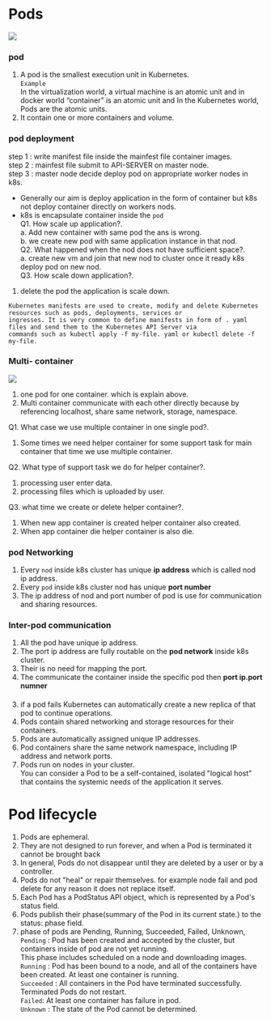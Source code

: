 # Pods  
![](https://d33wubrfki0l68.cloudfront.net/fe03f68d8ede9815184852ca2a4fd30325e5d15a/98064/docs/tutorials/kubernetes-basics/public/images/module_03_pods.svg)   
### pod
1. A pod is the smallest execution unit in Kubernetes.  
`Example `   
In the virtualization world, a virtual machine is an atomic unit and in docker world “container” is an atomic unit and In the Kubernetes world, Pods are the atomic units.     
2. It contain one or more containers and volume.    
### pod deployment  
step 1 : write manifest file inside the mainfest file container images.  
step 2 : mainfest file submit to API-SERVER on master node.   
step 3 : master node decide deploy pod on appropriate worker nodes in k8s.  
* Generally our aim is deploy application in the form of container but k8s not deploy container directly on workers nods.    
* k8s is encapsulate container inside the `pod`  
Q1. How scale up application?.  
a. Add new container with same pod the ans is wrong.  
b. we create new pod with same application instance in that nod.  
Q2. What happened when the nod does not have sufficient space?.  
a. create new vm and join that new nod to cluster once it ready k8s deploy pod on new nod.   
Q3. How scale down application?.  
1. delete the pod the application is scale down.  

```gitignore
Kubernetes manifests are used to create, modify and delete Kubernetes resources such as pods, deployments, services or   
ingresses. It is very common to define manifests in form of . yaml files and send them to the Kubernetes API Server via   
commands such as kubectl apply -f my-file. yaml or kubectl delete -f my-file.
```   

### Multi- container  
![](https://matthewpalmer.net/kubernetes-app-developer/articles/networking-overview.png)  

1. one pod for one container. which is explain above.  
2. Multi container communicate with each other directly because by referencing localhost, share same network, storage, namespace.  
 
Q1. What case we use multiple container in one single pod?.   
1. Some times we need helper container for some support task for main container that time we use multiple container.  

Q2. What type of support task we do for helper container?.   
1. processing user enter data.  
2. processing files which is uploaded by user.  

Q3. what time we create or delete helper container?.   
1. When new app container is created helper container also created.  
2. When app container die helper container is also die.  

### pod Networking  
1. Every `nod` inside k8s cluster has unique **ip address** which is called nod ip address.  
2. Every `pod` inside k8s cluster nod has unique **port number**       
3. The ip address of nod and port number of pod is use for communication and sharing resources.     
### Inter-pod communication   
1. All the pod have unique ip address.    
2. The port ip address are fully routable on the **pod network** inside k8s cluster.  
3. Their is no need for mapping the port.
4. The communicate the container inside the specific pod then **port ip.port numner**  

####   


3. if a pod fails Kubernetes can automatically create a new replica of that pod to continue operations.  
4. Pods contain shared networking and storage resources for their containers.  
5. Pods are automatically assigned unique IP addresses.
6. Pod containers share the same network namespace, including IP address and network ports.    
7. Pods run on nodes in your cluster.  
You can consider a Pod to be a self-contained, isolated "logical host" that contains the systemic needs of the application it serves.  

# Pod lifecycle  
1. Pods are ephemeral.  
2. They are not designed to run forever, and when a Pod is terminated it cannot be brought back  
3. In general, Pods do not disappear until they are deleted by a user or by a controller.      
4. Pods do not "heal" or repair themselves. for example node fail and pod delete for any reason it does not replace itself.    
5. Each Pod has a PodStatus API object, which is represented by a Pod's status field.   
6. Pods publish their phase(summary of the Pod in its current state.) to the status: phase field.   
7. phase of pods are Pending, Running, Succeeded, Failed, Unknown,   
`Pending` : Pod has been created and accepted by the cluster, but containers inside of pod are not yet running.  
 This phase includes scheduled on a node and downloading images.   
`Running` : Pod has been bound to a node, and all of the containers have been created. At least one container is running.  
`Succeeded` : All containers in the Pod have terminated successfully. Terminated Pods do not restart.  
`Failed`: At least one container has failure in pod.  
`Unknown` : The state of the Pod cannot be determined.   

